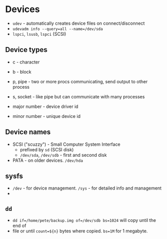 # Devices

* `udev` - automatically creates device files on connect/disconnect
* `udevadm info --query=all --name=/dev/sda`
* `lspci`, `lsusb`, `lspci` (SCSI)
## Device types

* c - character
* b - block
* p, pipe - two or more procs communicating, send output to other process
* s, socket - like pipe but can communicate with many processes

* major number - device driver id
* minor number - unique device id

## Device names

* SCSI ("scuzzy") - Small Computer System Interface
    * prefixed by `sd` (SCSI disk)
    * `/dev/sda`, `/dev/sdb` - first and second disk
* PATA - on older devices. `/dev/hda`

## sysfs

* `/dev` - for device management. `/sys` - for detailed info and management
*

## `dd`

* `dd if=/home/pete/backup.img of=/dev/sdb bs=1024` will copy until the end of
* file or until `count=${n}` bytes where copied. `bs=1M` for 1 megabyte.

